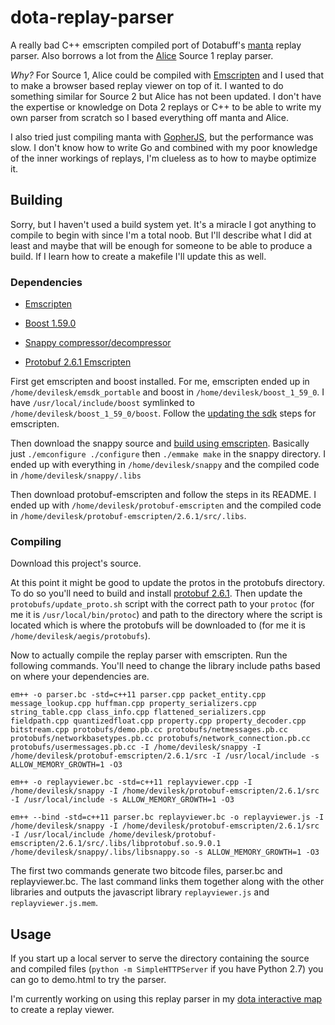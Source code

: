# dota-replay-parser

A really bad C++ emscripten compiled port of Dotabuff's [manta](https://github.com/dotabuff/manta) replay parser. Also borrows a lot from the [Alice](https://github.com/AliceStats/Alice) Source 1 replay parser.

*Why?* For Source 1, Alice could be compiled with [Emscripten](https://github.com/kripken/emscripten) and I used that to make a browser based replay viewer on top of it. I wanted to do something similar for Source 2 but Alice has not been updated. I don't have the expertise or knowledge on Dota 2 replays or C++ to be able to write my own parser from scratch so I based everything off manta and Alice.

I also tried just compiling manta with [GopherJS](https://github.com/gopherjs/gopherjs), but the performance was slow. I don't know how to write Go and combined with my poor knowledge of the inner workings of replays, I'm clueless as to how to maybe optimize it.

## Building

Sorry, but I haven't used a build system yet. It's a miracle I got anything to compile to begin with since I'm a total noob. But I'll describe what I did at least and maybe that will be enough for someone to be able to produce a build. If I learn how to create a makefile I'll update this as well.

### Dependencies

* [Emscripten](http://kripken.github.io/emscripten-site/docs/getting_started/downloads.html)

* [Boost 1.59.0](http://www.boost.org/users/history/version_1_59_0.html)

* [Snappy compressor/decompressor](https://github.com/google/snappy)

* [Protobuf 2.6.1 Emscripten](https://github.com/invokr/protobuf-emscripten)


First get emscripten and boost installed. For me, emscripten ended up in `/home/devilesk/emsdk_portable` and boost in `/home/devilesk/boost_1_59_0`. I have `/usr/local/include/boost` symlinked to `/home/devilesk/boost_1_59_0/boost`. Follow the [updating the sdk](https://kripken.github.io/emscripten-site/docs/getting_started/downloads.html#updating-the-sdk) steps for emscripten.

Then download the snappy source and [build using emscripten](https://kripken.github.io/emscripten-site/docs/compiling/Building-Projects.html). Basically just `./emconfigure ./configure` then `./emmake make` in the snappy directory. I ended up with everything in `/home/devilesk/snappy` and the compiled code in `/home/devilesk/snappy/.libs`

Then download protobuf-emscripten and follow the steps in its README. I ended up with `/home/devilesk/protobuf-emscripten` and the compiled code in `/home/devilesk/protobuf-emscripten/2.6.1/src/.libs`.

### Compiling

Download this project's source.

At this point it might be good to update the protos in the protobufs directory. To do so you'll need to build and install [protobuf 2.6.1](https://github.com/google/protobuf/releases/tag/v2.6.1). Then update the `protobufs/update_proto.sh` script with the correct path to your `protoc` (for me it is `/usr/local/bin/protoc`) and path to the directory where the script is located which is where the protobufs will be downloaded to (for me it is `/home/devilesk/aegis/protobufs`).

Now to actually compile the replay parser with emscripten. Run the following commands. You'll need to change the library include paths based on where your dependencies are.

```
em++ -o parser.bc -std=c++11 parser.cpp packet_entity.cpp message_lookup.cpp huffman.cpp property_serializers.cpp string_table.cpp class_info.cpp flattened_serializers.cpp fieldpath.cpp quantizedfloat.cpp property.cpp property_decoder.cpp bitstream.cpp protobufs/demo.pb.cc protobufs/netmessages.pb.cc protobufs/networkbasetypes.pb.cc protobufs/network_connection.pb.cc protobufs/usermessages.pb.cc -I /home/devilesk/snappy -I /home/devilesk/protobuf-emscripten/2.6.1/src -I /usr/local/include -s ALLOW_MEMORY_GROWTH=1 -O3

em++ -o replayviewer.bc -std=c++11 replayviewer.cpp -I /home/devilesk/snappy -I /home/devilesk/protobuf-emscripten/2.6.1/src -I /usr/local/include -s ALLOW_MEMORY_GROWTH=1 -O3

em++ --bind -std=c++11 parser.bc replayviewer.bc -o replayviewer.js -I /home/devilesk/snappy -I /home/devilesk/protobuf-emscripten/2.6.1/src -I /usr/local/include /home/devilesk/protobuf-emscripten/2.6.1/src/.libs/libprotobuf.so.9.0.1 /home/devilesk/snappy/.libs/libsnappy.so -s ALLOW_MEMORY_GROWTH=1 -O3
```

The first two commands generate two bitcode files, parser.bc and replayviewer.bc. The last command links them together along with the other libraries and outputs the javascript library `replayviewer.js` and `replayviewer.js.mem`.

## Usage

If you start up a local server to serve the directory containing the source and compiled files (`python -m SimpleHTTPServer` if you have Python 2.7) you can go to demo.html to try the parser.

I'm currently working on using this replay parser in my [dota interactive map](https://github.com/devilesk/dota-interactive-map/tree/replayviewer/src/js/replayviewer) to create a replay viewer.